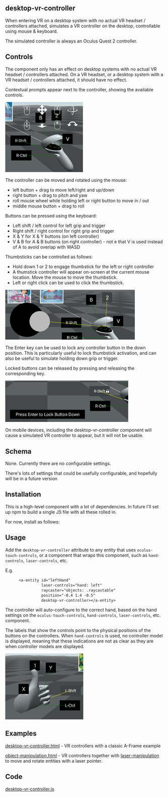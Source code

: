 ## desktop-vr-controller

When entering VR on a desktop system with no actual VR headset / controllers attached, simulates a VR controller on the desktop, controllable using mouse & keyboard.

The simulated controller is always an Oculus Quest 2 controller.

## Controls

The component only has an effect on desktop systems with no actual VR headset / controllers attached.  On a VR headset, or a desktop system with a VR headset / controllers attached, it should have no effect.

Contextual prompts appear next to the controller, showing the available controls.

<img src="image-20220802185450073.png" alt="image-20220802185450073" style="zoom:50%;" />

The controller can be moved and rotated using the mouse:

- left button + drag to move left/right and up/down
- right button + drag to pitch and yaw
- roll mouse wheel while holding left or right button to move in / out
- middle mouse button + drag to roll

Buttons can be pressed using the keyboard:

- Left shift / left control for left grip and trigger
- Right shift / right control for right grip and trigger
- X & Y for X & Y buttons (on left controller)
- V & B for A & B buttons (on right controller) - not e that V is used instead of A to avoid overlap with WASD

Thumbsticks can be controlled as follows:

- Hold down 1 or 2 to engage thumbstick for the left or right controller
- A thumstick controller will appear on-screen at the current mouse location.  Move the mouse to move the thumbstick.
- Left or right click can be used to click the thumbstick.

<img src="image-20220802185543518.png" alt="image-20220802185543518" style="zoom:50%;" />

The Enter key can be used to lock any controller button in the down position.  This is particularly useful to lock thumbstick activation, and can also be useful to simulate holding down grip or trigger.

Locked buttons can be released by pressing and releasing the corresponding key.

<img src="image-20220802185741939.png" alt="image-20220802185741939" style="zoom:50%;" />

On mobile devices, including the desktop-vr-controller component will cause a simulated VR controller to appear, but it will not be usable.



## Schema

None.  Currently there are no configurable settings.

There's lots of settings that could be usefully configurable, and hopefully will be in a future version



## Installation

This is a high-level component with a lot of dependencies.  In future I'll set up npm to build a single JS file with all these rolled in.  

For now, install as follows:


<script src="https://cdn.jsdelivr.net/gh/diarmidmackenzie/aframe-examples@latest/components/cursor-tracker.min.js"></script>
<script src="https://cdn.jsdelivr.net/gh/diarmidmackenzie/aframe-examples@latest/components/mouse-manipulation.min.js"></script>
<script src="https://cdn.jsdelivr.net/gh/diarmidmackenzie/aframe-examples@latest/components/label.min.js"></script>
<script src="https://cdn.jsdelivr.net/gh/diarmidmackenzie/aframe-examples@latest/components/raycaster-thresholds.min.js"></script>
<script src="https://cdn.jsdelivr.net/gh/diarmidmackenzie/aframe-examples@latest/components/connecting=-line.min.js"></script>
<script src="https://cdn.jsdelivr.net/gh/diarmidmackenzie/aframe-examples@latest/components/raycast-target.min.js"></script>
<script src="https://cdn.jsdelivr.net/gh/diarmidmackenzie/screen-display@latest/src/screen-display.js"></script>            
<script src="https://cdn.jsdelivr.net/gh/diarmidmackenzie/aframe-examples@latest/components/desktop-vr-controller.min.js"></script>



## Usage

Add the `desktop-vr-controller` attribute to any entity that uses `oculus-touch-controls`, or a component that wraps this component, such as `hand-controls`, `laser-controls`, etc.

E.g.

```
      <a-entity id="leftHand"
                laser-controls="hand: left"
                raycaster="objects: .raycastable"
                position="-0.4 1.4 -0.5"
                desktop-vr-controller></a-entity>
```

The controller will auto-configure to the correct hand, based on the hand settings on the  `oculus-touch-controls`,  `hand-controls`, `laser-controls`, etc. component.

The labels that show the controls point to the physical positions of the buttons on the controllers.  When `hand-controls` is used, no controller model is displayed, meaning that these indications are not as clear as they are when controller models are displayed.

<img src="image-20220802190100076.png" alt="image-20220802190100076" style="zoom:50%;" />



## Examples

[desktop-vr-controller.html](https://diarmidmackenzie.github.io/aframe-examples/component-usage/desktop-vr-controller.html) - VR controllers with a classic A-Frame example

[object-manipulation.html](https://diarmidmackenzie.github.io/aframe-examples/component-usage/object-manipulation.html) - VR controllers together with [laser-manipulation](https://diarmidmackenzie.github.io/aframe-examples/docs/laser-manipulation.html) to move and rotate entities with a laser pointer.



## Code

  [desktop-vr-controller.js](https://github.com/diarmidmackenzie/aframe-examples/blob/main/components/desktop-vr-controller.js)